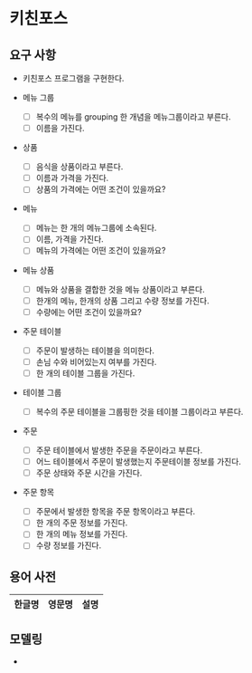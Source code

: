 # 키친포스

## 요구 사항
- 키친포스 프로그램을 구현한다.

- 메뉴 그룹
    - [ ] 복수의 메뉴를 grouping 한 개념을 메뉴그룹이라고 부른다.
    - [ ] 이름을 가진다.

- 상품
    - [ ] 음식을 상품이라고 부른다.
    - [ ] 이름과 가격을 가진다.
    - [ ] 상품의 가격에는 어떤 조건이 있을까요?

- 메뉴
    - [ ] 메뉴는 한 개의 메뉴그룹에 소속된다.
    - [ ] 이름, 가격을 가진다.
    - [ ] 메뉴의 가격에는 어떤 조건이 있을까요?

- 메뉴 상품
    - [ ] 메뉴와 상품을 결합한 것을 메뉴 상품이라고 부른다.
    - [ ] 한개의 메뉴, 한개의 상품 그리고 수량 정보를 가진다.
    - [ ] 수량에는 어떤 조건이 있을까요?

- 주문 테이블
    - [ ] 주문이 발생하는 테이블을 의미한다. 
    - [ ] 손님 수와 비어있는지 여부를 가진다.
    - [ ] 한 개의 테이블 그룹을 가진다.

- 테이블 그룹
    - [ ] 복수의 주문 테이블을 그룹핑한 것을 테이블 그룹이라고 부른다.

- 주문
    - [ ] 주문 테이블에서 발생한 주문을 주문이라고 부른다.
    - [ ] 어느 테이블에서 주문이 발생했는지 주문테이블 정보를 가진다.
    - [ ] 주문 상태와 주문 시간을 가진다.

- 주문 항목
    - [ ] 주문에서 발생한 항목을 주문 항목이라고 부른다.
    - [ ] 한 개의 주문 정보를 가진다.
    - [ ] 한 개의 메뉴 정보를 가진다.
    - [ ] 수량 정보를 가진다.

## 용어 사전

| 한글명 | 영문명 | 설명 |
| --- | --- | --- |

## 모델링

- 

